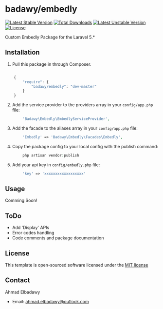 badawy/embedly
================
[![Latest Stable Version](https://poser.pugx.org/badawy/embedly/v/stable)](https://packagist.org/packages/badawy/embedly) [![Total Downloads](https://poser.pugx.org/badawy/embedly/downloads)](https://packagist.org/packages/badawy/embedly) [![Latest Unstable Version](https://poser.pugx.org/badawy/embedly/v/unstable)](https://packagist.org/packages/badawy/embedly) [![License](https://poser.pugx.org/badawy/embedly/license)](https://packagist.org/packages/badawy/embedly)

Custom Embedly Package for the Laravel 5.*



## Installation

1) Pull this package in through Composer.

```js

    {
        "require": {
            "badawy/embedly": "dev-master"
        }
    }

```

2) Add the service provider to the providers array in your `config/app.php` file:

```php
        'Badawy\Embedly\EmbedlyServiceProvider',
```

3) Add the facade to the aliases array in your `config/app.php` file:

```php
        'Embedly' => 'Badawy\Embedly\Facades\Embedly',
```

4) Copy the package config to your local config with the publish command:

```php
        php artisan vendor:publish
```

5) Add your api key in `config/embedly.php` file:

```php
        'key' => 'xxxxxxxxxxxxxxxxxx'
```


## Usage



Comming Soon!



## ToDo

- Add 'Display' APIs
- Error codes handling
- Code comments and package documentation


## License

This template is open-sourced software licensed under the [MIT license](http://opensource.org/licenses/MIT)




## Contact

Ahmad Elbadawy

- Email: ahmad.elbadawy@outlook.com
